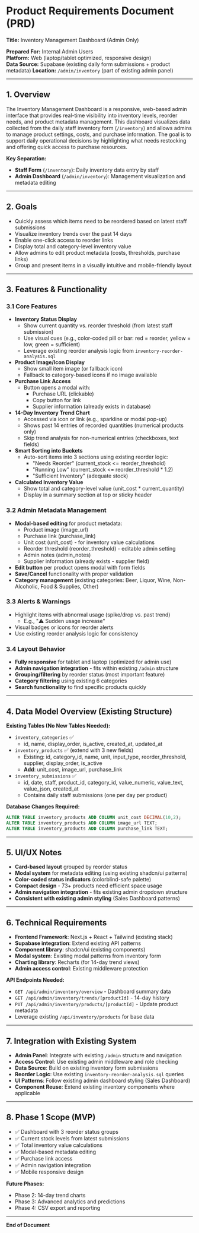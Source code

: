 # Product Requirements Document (PRD)

**Title:** Inventory Management Dashboard (Admin Only)

**Prepared For:** Internal Admin Users  
**Platform:** Web (laptop/tablet optimized, responsive design)  
**Data Source:** Supabase (existing daily form submissions + product metadata)
**Location:** `/admin/inventory` (part of existing admin panel)

---

## 1. Overview
The Inventory Management Dashboard is a responsive, web-based admin interface that provides real-time visibility into inventory levels, reorder needs, and product metadata management. This dashboard visualizes data collected from the daily staff inventory form (`/inventory`) and allows admins to manage product settings, costs, and purchase information. The goal is to support daily operational decisions by highlighting what needs restocking and offering quick access to purchase resources.

**Key Separation:**
- **Staff Form** (`/inventory`): Daily inventory data entry by staff
- **Admin Dashboard** (`/admin/inventory`): Management visualization and metadata editing

---

## 2. Goals
- Quickly assess which items need to be reordered based on latest staff submissions
- Visualize inventory trends over the past 14 days
- Enable one-click access to reorder links
- Display total and category-level inventory value
- Allow admins to edit product metadata (costs, thresholds, purchase links)
- Group and present items in a visually intuitive and mobile-friendly layout

---

## 3. Features & Functionality

### 3.1 Core Features
- **Inventory Status Display**
  - Show current quantity vs. reorder threshold (from latest staff submission)
  - Use visual cues (e.g., color-coded pill or bar: red = reorder, yellow = low, green = sufficient)
  - Leverage existing reorder analysis logic from `inventory-reorder-analysis.sql`
- **Product Image/Icon Display**
  - Show small item image (or fallback icon)
  - Fallback to category-based icons if no image available
- **Purchase Link Access**
  - Button opens a modal with:
    - Purchase URL (clickable)
    - Copy button for link
    - Supplier information (already exists in database)
- **14-Day Inventory Trend Chart**
  - Accessed via icon or link (e.g., sparkline or modal pop-up)
  - Shows past 14 entries of recorded quantities (numerical products only)
  - Skip trend analysis for non-numerical entries (checkboxes, text fields)
- **Smart Sorting into Buckets**
  - Auto-sort items into 3 sections using existing reorder logic:
    - "Needs Reorder" (current_stock <= reorder_threshold)
    - "Running Low" (current_stock <= reorder_threshold * 1.2)
    - "Sufficient Inventory" (adequate stock)
- **Calculated Inventory Value**
  - Show total and category-level value (unit_cost * current_quantity)
  - Display in a summary section at top or sticky header

### 3.2 Admin Metadata Management
- **Modal-based editing** for product metadata:
  - Product image (image_url)
  - Purchase link (purchase_link)
  - Unit cost (unit_cost) - for inventory value calculations
  - Reorder threshold (reorder_threshold) - editable admin setting
  - Admin notes (admin_notes)
  - Supplier information (already exists - supplier field)
- **Edit button** per product opens modal with form fields
- **Save/Cancel** functionality with proper validation
- **Category management** (existing categories: Beer, Liquor, Wine, Non-Alcoholic, Food & Supplies, Other)

### 3.3 Alerts & Warnings
- Highlight items with abnormal usage (spike/drop vs. past trend)
  - E.g., "⚠️ Sudden usage increase"
- Visual badges or icons for reorder alerts
- Use existing reorder analysis logic for consistency

### 3.4 Layout Behavior
- **Fully responsive** for tablet and laptop (optimized for admin use)
- **Admin navigation integration** - fits within existing `/admin` structure
- **Grouping/filtering** by reorder status (most important feature)
- **Category filtering** using existing 6 categories
- **Search functionality** to find specific products quickly

---

## 4. Data Model Overview (Existing Structure)

**Existing Tables (No New Tables Needed):**
- `inventory_categories` ✅ 
  - id, name, display_order, is_active, created_at, updated_at
- `inventory_products` ✅ (extend with 3 new fields)
  - Existing: id, category_id, name, unit, input_type, reorder_threshold, supplier, display_order, is_active
  - **Add**: unit_cost, image_url, purchase_link
- `inventory_submissions` ✅
  - id, date, staff, product_id, category_id, value_numeric, value_text, value_json, created_at
  - Contains daily staff submissions (one per day per product)

**Database Changes Required:**
```sql
ALTER TABLE inventory_products ADD COLUMN unit_cost DECIMAL(10,2);
ALTER TABLE inventory_products ADD COLUMN image_url TEXT;
ALTER TABLE inventory_products ADD COLUMN purchase_link TEXT; 
```

---

## 5. UI/UX Notes
- **Card-based layout** grouped by reorder status
- **Modal system** for metadata editing (using existing shadcn/ui patterns)
- **Color-coded status indicators** (colorblind-safe palette)
- **Compact design** - 73+ products need efficient space usage
- **Admin navigation integration** - fits existing admin dropdown structure
- **Consistent with existing admin styling** (Sales Dashboard patterns)

---

## 6. Technical Requirements
- **Frontend Framework**: Next.js + React + Tailwind (existing stack)
- **Supabase integration**: Extend existing API patterns
- **Component library**: shadcn/ui (existing components)
- **Modal system**: Existing modal patterns from inventory form
- **Charting library**: Recharts (for 14-day trend views)
- **Admin access control**: Existing middleware protection

**API Endpoints Needed:**
- `GET /api/admin/inventory/overview` - Dashboard summary data
- `GET /api/admin/inventory/trends/[productId]` - 14-day history  
- `PUT /api/admin/inventory/products/[productId]` - Update product metadata
- Leverage existing `/api/inventory/products` for base data

---

## 7. Integration with Existing System
- **Admin Panel**: Integrate with existing `/admin` structure and navigation
- **Access Control**: Use existing admin middleware and role checking
- **Data Source**: Build on existing inventory form submissions
- **Reorder Logic**: Use existing `inventory-reorder-analysis.sql` queries
- **UI Patterns**: Follow existing admin dashboard styling (Sales Dashboard)
- **Component Reuse**: Extend existing inventory components where applicable

---

## 8. Phase 1 Scope (MVP)
- ✅ Dashboard with 3 reorder status groups
- ✅ Current stock levels from latest submissions  
- ✅ Total inventory value calculations
- ✅ Modal-based metadata editing
- ✅ Purchase link access
- ✅ Admin navigation integration
- ✅ Mobile responsive design

**Future Phases:**
- Phase 2: 14-day trend charts
- Phase 3: Advanced analytics and predictions
- Phase 4: CSV export and reporting

---

**End of Document**
